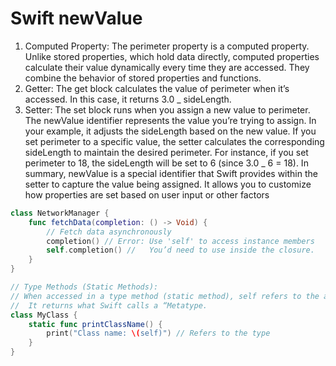 # Swift newValue

1. Computed Property: The perimeter property is a computed property. Unlike stored properties, which hold data directly, computed properties calculate their value dynamically every time they are accessed. They combine the behavior of stored properties and functions.
2. Getter: The get block calculates the value of perimeter when it’s accessed. In this case, it returns 3.0 \_ sideLength.
3. Setter: The set block runs when you assign a new value to perimeter. The newValue identifier represents the value you’re trying to assign. In your example, it adjusts the sideLength based on the new value.
   If you set perimeter to a specific value, the setter calculates the corresponding sideLength to maintain the desired perimeter.
   For instance, if you set perimeter to 18, the sideLength will be set to 6 (since 3.0 \_ 6 = 18).
   In summary, newValue is a special identifier that Swift provides within the setter to capture the value being assigned. It allows you to customize how properties are set based on user input or other factors

```swift
class NetworkManager {
    func fetchData(completion: () -> Void) {
        // Fetch data asynchronously
        completion() // Error: Use 'self' to access instance members
        self.completion() //   You’d need to use inside the closure.
    }
}

// Type Methods (Static Methods):
// When accessed in a type method (static method), self refers to the actual type itself (not an instance).
//  It returns what Swift calls a “Metatype.
class MyClass {
    static func printClassName() {
        print("Class name: \(self)") // Refers to the type
    }
}

```
